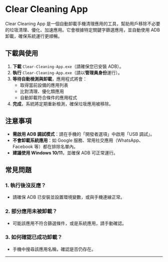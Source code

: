 # Clear Cleaning App

Clear Cleaning App 是一個自動卸載手機清理應用的工具，幫助用戶移除不必要的垃圾清理、優化、加速應用。它會根據特定關鍵字篩選應用，並自動使用 ADB 卸載，確保系統運行更順暢。

## 下載與使用

1. **下載** `Clear-Cleaning-App.exe`（請確保您已安裝 ADB）。
2. **執行** `Clear-Cleaning-App.exe`（請以**管理員身份**運行）。
3. **等待自動檢測與卸載**，應用程式將會：
   - 取得當前設備的應用列表
   - 比對清理、優化類應用
   - 自動卸載符合條件的應用程式
4. **完成**，系統將定期重新檢測，確保垃圾應用被移除。

## 注意事項

- **需啟用 ADB 調試模式**：請在手機的「開發者選項」中啟用「USB 調試」。
- **不會卸載系統應用**：如 Google 服務、常用社交應用（WhatsApp、Facebook 等）都在排除名單內。
- **建議使用 Windows 10/11**，並確保 ADB 可正常運行。

## 常見問題

### 1. 執行後沒反應？
- 請確保 ADB 已安裝並設置環境變數，或與手機連線正常。

### 2. 部分應用未被卸載？
- 可能該應用不符合篩選條件，或是系統應用，請手動確認。

### 3. 如何確認已成功卸載？
- 手機中搜尋該應用名稱，確認是否仍存在。

---
